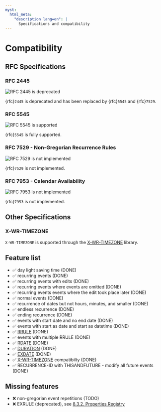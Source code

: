 ```yaml
---
myst:
  html_meta:
    "description lang=en": |
      Specifications and compatibility
---
```


# Compatibility

## RFC Specifications

### RFC 2445

![RFC 2445 is deprecated](https://img.shields.io/badge/RFC_2445-deprecated-red)

{rfc}`2445` is deprecated and has been replaced by {rfc}`5545` and {rfc}`7529`.

### RFC 5545

![RFC 5545 is supported](https://img.shields.io/badge/RFC_5545-supported-green)

{rfc}`5545` is fully supported.

### RFC 7529 - Non-Gregorian Recurrence Rules

![RFC 7529 is not implemented](https://img.shields.io/badge/RFC_7529-todo-red)

{rfc}`7529` is not implemented.

### RFC 7953 - Calendar Availability

![RFC 7953 is not implemented](https://img.shields.io/badge/RFC_7953-todo-red)

{rfc}`7953` is not implemented.

## Other Specifications

### X-WR-TIMEZONE

`X-WR-TIMEZONE` is supported through the [X-WR-TIMEZONE] library.

## Feature list

* ✅ day light saving time (DONE)
* ✅ recurring events (DONE)
* ✅ recurring events with edits (DONE)
* ✅ recurring events where events are omitted (DONE)
* ✅ recurring events events where the edit took place later (DONE)
* ✅ normal events (DONE)
* ✅ recurrence of dates but not hours, minutes, and smaller (DONE)
* ✅ endless recurrence (DONE)
* ✅ ending recurrence (DONE)
* ✅ events with start date and no end date (DONE)
* ✅ events with start as date and start as datetime (DONE)
* ✅ [RRULE](https://www.kanzaki.com/docs/ical/rrule.html) (DONE)
* ✅ events with multiple RRULE (DONE)
* ✅ [RDATE](https://www.kanzaki.com/docs/ical/rdate.html) (DONE)
* ✅ [DURATION](https://www.kanzaki.com/docs/ical/duration.html) (DONE)
* ✅ [EXDATE](https://www.kanzaki.com/docs/ical/exdate.html) (DONE)
* ✅ [X-WR-TIMEZONE] compatibilty (DONE)
* ✅ RECURRENCE-ID with THISANDFUTURE - modify all future events (DONE)

## Missing features

* ❌ non-gregorian event repetitions (TODO)
* ❌ EXRULE (deprecated), see [8.3.2.  Properties Registry](https://tools.ietf.org/html/rfc5545#section-8.3.2)


[X-WR-TIMEZONE]: https://pypi.org/project/x-wr-timezone
